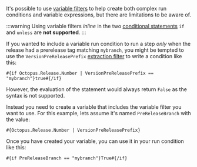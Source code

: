 It's possible to use [variable filters](/docs/projects/variables/variable-filters/) to help create both complex run conditions and variable expressions, but there are limitations to be aware of.

:::warning
Using variable filters *inline* in the two [conditional statements](/docs/projects/variables/variable-substitutions/#VariableSubstitutionSyntax-Conditionalsconditionals) `if` and `unless` are **not supported**.
:::

If you wanted to include a variable run condition to run a step *only* when the release had a prerelease tag matching `mybranch`, you might be tempted to use the `VersionPreReleasePrefix` [extraction filter](/docs/projects/variables/variable-filters/#VariableSubstitutionSyntax-ExtractionFilters) to write a condition like this:

```
#{if Octopus.Release.Number | VersionPreReleasePrefix == "mybranch"}true#{/if}
```
However, the evaluation of the statement would always return `False` as the syntax is not supported.

Instead you need to create a variable that includes the variable filter you want to use. For this example, lets assume it's named `PreReleaseBranch` with the value:

```
#{Octopus.Release.Number | VersionPreReleasePrefix}
```

Once you have created your variable, you can use it in your run condition like this:

```
#{if PreReleaseBranch == "mybranch"}True#{/if}
```